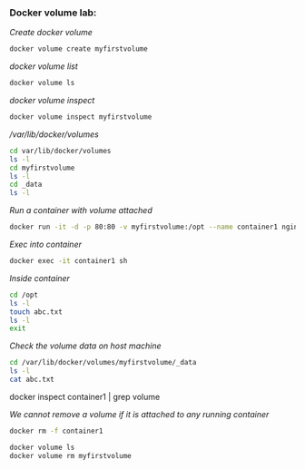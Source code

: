 
### Docker volume lab:

*Create docker volume*
```bash
docker volume create myfirstvolume
```

*docker volume list*
```bash
docker volume ls
```

*docker volume inspect*
```bash
docker volume inspect myfirstvolume
```

*/var/lib/docker/volumes*

```bash
cd var/lib/docker/volumes
ls -l
cd myfirstvolume
ls -l
cd _data
ls -l
```

*Run a container with volume attached*
```bash
docker run -it -d -p 80:80 -v myfirstvolume:/opt --name container1 nginx:latest
```

*Exec into container*
```bash
docker exec -it container1 sh
```

*Inside container*
```bash
cd /opt
ls -l
touch abc.txt
ls -l
exit
```

*Check the volume data on host machine*
```bash
cd /var/lib/docker/volumes/myfirstvolume/_data
ls -l
cat abc.txt
```

docker inspect container1 | grep volume 




*We cannot remove a volume if it is attached to any running container*


```bash 
docker rm -f container1
```

```bash
docker volume ls
docker volume rm myfirstvolume
```

